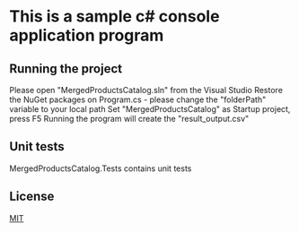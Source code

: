 # This is a sample c# console application program

## Running the project
Please open "MergedProductsCatalog.sln" from the Visual Studio
Restore the NuGet packages
on Program.cs - please change the "folderPath" variable to your local path
Set "MergedProductsCatalog" as Startup project, press F5
Running the program will create the "result_output.csv" 

## Unit tests
MergedProductsCatalog.Tests contains unit tests

## License
[MIT](https://choosealicense.com/licenses/mit/)